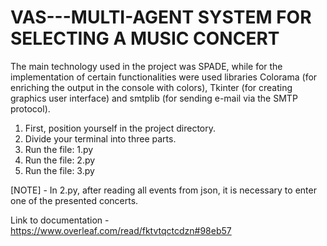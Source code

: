 # VAS---MULTI-AGENT SYSTEM FOR SELECTING A MUSIC CONCERT

The main technology used in the project was SPADE, while for the implementation of certain functionalities were used
libraries Colorama (for enriching the output in the console with colors), Tkinter (for creating graphics
user interface) and smtplib (for sending e-mail via the SMTP protocol). 

1. First, position yourself in the project directory.
2. Divide your terminal into three parts.
3. Run the file: 1.py
4. Run the file: 2.py
5. Run the file: 3.py

[NOTE] - In 2.py, after reading all events from json, it is necessary to enter one of the presented concerts.

Link to documentation - https://www.overleaf.com/read/fktvtqctcdzn#98eb57

